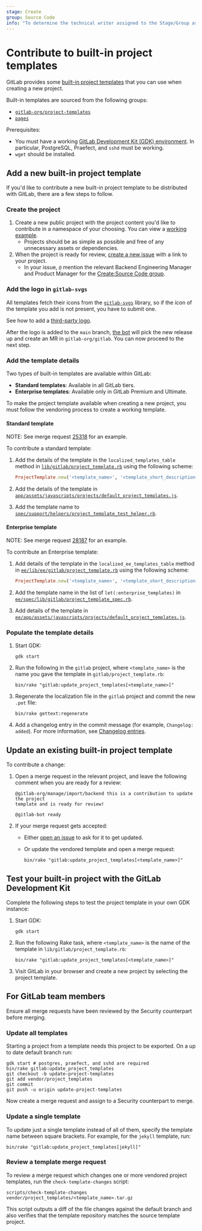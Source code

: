 ```yaml
---
stage: Create
group: Source Code
info: "To determine the technical writer assigned to the Stage/Group associated with this page, see https://handbook.gitlab.com/handbook/product/ux/technical-writing/#assignments"
---
```


# Contribute to built-in project templates

GitLab provides some
[built-in project templates](../user/project/index.md#create-a-project-from-a-built-in-template)
that you can use when creating a new project.

Built-in templates are sourced from the following groups:

- [`gitlab-org/project-templates`](https://gitlab.com/gitlab-org/project-templates)
- [`pages`](https://gitlab.com/pages)

Prerequisites:

- You must have a working [GitLab Development Kit (GDK) environment](https://gitlab.com/gitlab-org/gitlab-development-kit/-/blob/main/doc/index.md).
  In particular, PostgreSQL, Praefect, and `sshd` must be working.
- `wget` should be installed.

## Add a new built-in project template

If you'd like to contribute a new built-in project template to be distributed
with GitLab, there are a few steps to follow.

### Create the project

1. Create a new public project with the project content you'd like to contribute in a namespace of your choosing. You can view a [working example](https://gitlab.com/gitlab-org/project-templates/dotnetcore).
   - Projects should be as simple as possible and free of any unnecessary assets or dependencies.
1. When the project is ready for review, [create a new issue](https://gitlab.com/gitlab-org/gitlab/issues/new) with a link to your project.
   - In your issue, `@` mention the relevant Backend Engineering Manager and Product Manager for the [Create:Source Code group](https://handbook.gitlab.com/handbook/product/categories/#source-code-group).

### Add the logo in `gitlab-svgs`

All templates fetch their icons from the
[`gitlab-svgs`](https://gitlab.com/gitlab-org/gitlab-svgs) library, so if the
icon of the template you add is not present, you have to submit one.

See how to add a [third-party logo](https://gitlab.com/gitlab-org/gitlab-svgs/-/tree/main#adding-third-party-logos-or-trademarks).

After the logo is added to the `main` branch,
[the bot](https://gitlab.com/gitlab-org/frontend/renovate-gitlab-bot/) will pick the
new release up and create an MR in `gitlab-org/gitlab`. You can now proceed to
the next step.

### Add the template details

Two types of built-in templates are available within GitLab:

- **Standard templates**: Available in all GitLab tiers.
- **Enterprise templates**: Available only in GitLab Premium and Ultimate.

To make the project template available when creating a new project, you must
follow the vendoring process to create a working template.

#### Standard template

NOTE:
See merge request [25318](https://gitlab.com/gitlab-org/gitlab/-/merge_requests/25318) for an example.

To contribute a standard template:

1. Add the details of the template in the `localized_templates_table` method in [`lib/gitlab/project_template.rb`](https://gitlab.com/gitlab-org/gitlab/-/blob/master/lib/gitlab/project_template.rb) using the following scheme:

   ```ruby
   ProjectTemplate.new('<template_name>', '<template_short_description>', _('<template_long_description>'), '<template_project_link>', 'illustrations/logos/<template_logo_name>.svg'),
   ```

1. Add the details of the template in [`app/assets/javascripts/projects/default_project_templates.js`](https://gitlab.com/gitlab-org/gitlab/-/blob/master/app/assets/javascripts/projects/default_project_templates.js).
1. Add the template name to [`spec/support/helpers/project_template_test_helper.rb`](https://gitlab.com/gitlab-org/gitlab/-/blob/master/spec/support/helpers/project_template_test_helper.rb).

#### Enterprise template

NOTE:
See merge request [28187](https://gitlab.com/gitlab-org/gitlab/-/merge_requests/28187) for an example.

To contribute an Enterprise template:

1. Add details of the template in the `localized_ee_templates_table` method in [`ee/lib/ee/gitlab/project_template.rb`](https://gitlab.com/gitlab-org/gitlab/-/blob/master/ee/lib/ee/gitlab/project_template.rb) using the following scheme:

   ```ruby
   ProjectTemplate.new('<template_name>', '<template_short_description>', _('<template_long_description>'), '<template_project_link>', 'illustrations/logos/<template_logo_name>.svg'),
   ```

1. Add the template name in the list of `let(:enterprise_templates)` in [`ee/spec/lib/gitlab/project_template_spec.rb`](https://gitlab.com/gitlab-org/gitlab/-/blob/master/ee/spec/lib/gitlab/project_template_spec.rb).
1. Add details of the template in [`ee/app/assets/javascripts/projects/default_project_templates.js`](https://gitlab.com/gitlab-org/gitlab/-/blob/master/ee/app/assets/javascripts/projects/default_project_templates.js).

### Populate the template details

1. Start GDK:

   ```shell
   gdk start
   ```

1. Run the following in the `gitlab` project, where `<template_name>` is the name you
   gave the template in `gitlab/project_template.rb`:

   ```shell
   bin/rake "gitlab:update_project_templates[<template_name>]"
   ```

1. Regenerate the localization file in the `gitlab` project and commit the new `.pot` file:

   ```shell
   bin/rake gettext:regenerate
   ```

1. Add a changelog entry in the commit message (for example, `Changelog: added`).
   For more information, see [Changelog entries](changelog.md).

## Update an existing built-in project template

To contribute a change:

1. Open a merge request in the relevant project, and leave the following comment
   when you are ready for a review:

   ```plaintext
   @gitlab-org/manage/import/backend this is a contribution to update the project
   template and is ready for review!

   @gitlab-bot ready
   ```

1. If your merge request gets accepted:

   - Either [open an issue](https://gitlab.com/gitlab-org/gitlab/-/issues/new)
     to ask for it to get updated.
   - Or update the vendored template and open a merge request:

     ```shell
     bin/rake "gitlab:update_project_templates[<template_name>]"
     ```

## Test your built-in project with the GitLab Development Kit

Complete the following steps to test the project template in your own
GDK instance:

1. Start GDK:

   ```shell
   gdk start
   ```

1. Run the following Rake task, where `<template_name>` is the
   name of the template in `lib/gitlab/project_template.rb`:

   ```shell
   bin/rake "gitlab:update_project_templates[<template_name>]"
   ```

1. Visit GitLab in your browser and create a new project by selecting the
   project template.

## For GitLab team members

Ensure all merge requests have been reviewed by the Security counterpart before merging.

### Update all templates

Starting a project from a template needs this project to be exported. On a
up to date default branch run:

```shell
gdk start # postgres, praefect, and sshd are required
bin/rake gitlab:update_project_templates
git checkout -b update-project-templates
git add vendor/project_templates
git commit
git push -u origin update-project-templates
```

Now create a merge request and assign to a Security counterpart to merge.

### Update a single template

To update just a single template instead of all of them, specify the template name
between square brackets. For example, for the `jekyll` template, run:

```shell
bin/rake "gitlab:update_project_templates[jekyll]"
```

### Review a template merge request

To review a merge request which changes one or more vendored project templates,
run the `check-template-changes` script:

```shell
scripts/check-template-changes vendor/project_templates/<template_name>.tar.gz
```

This script outputs a diff of the file changes against the default branch and also verifies that
the template repository matches the source template project.
